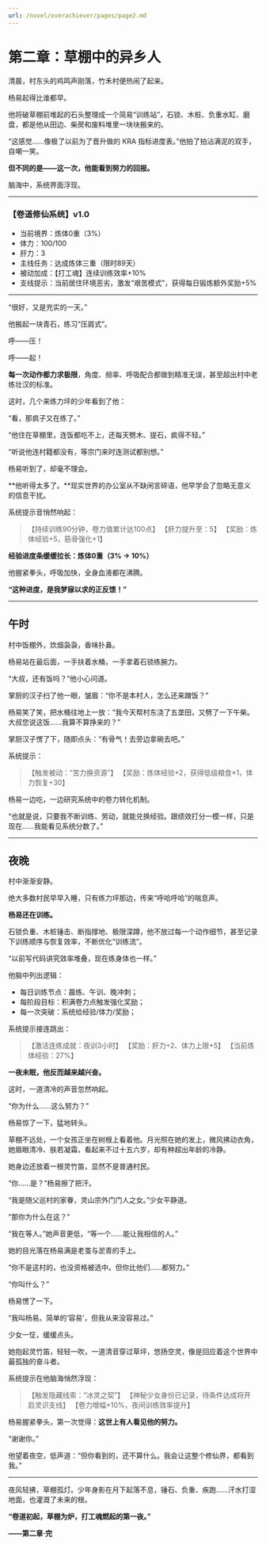 ```yaml
---
url: /novel/overachiever/pages/page2.md
---
```

# 第二章：草棚中的异乡人

清晨，村东头的鸡鸣声刚落，竹禾村便热闹了起来。

杨易起得比谁都早。

他将破草棚前堆起的石头整理成一个简易“训练站”，石锁、木桩、负重水缸、磨盘，都是他从田边、柴房和废料堆里一块块搬来的。

“这感觉……像极了以前为了晋升做的 KRA 指标进度表。”他拍了拍沾满泥的双手，自嘲一笑。

**但不同的是——这一次，他能看到努力的回报。**

脑海中，系统界面浮现。

***

### 【卷道修仙系统】v1.0

* 当前境界：炼体0重（3%）
* 体力：100/100
* 肝力：3
* 主线任务：达成炼体三重（限时89天）
* 被动加成：【打工魂】连续训练效率+10%
* 支线提示：当前居住环境恶劣，激发“艰苦模式”，获得每日锻炼额外奖励+5%

***

“很好，又是充实的一天。”

他搬起一块青石，练习“压肩式”。

呼——压！

呼——起！

**每一次动作都力求极限**，角度、频率、呼吸配合都做到精准无误，甚至超出村中老练壮汉的标准。

这时，几个来练力坪的少年看到了他：

“看，那疯子又在练了。”

“他住在草棚里，连饭都吃不上，还每天劈木、提石，疯得不轻。”

“听说他连村籍都没有，等宗门来时连测试都别想。”

杨易听到了，却毫不理会。

\*\*他听得太多了。\*\*现实世界的办公室从不缺闲言碎语，他早学会了忽略无意义的信息干扰。

系统提示音悄然响起：

> 【持续训练90分钟，卷力值累计达100点】
> 【肝力提升至：5】
> 【奖励：炼体经验+5，筋骨强化+1】

**经验进度条缓缓拉长：炼体0重（3% → 10%）**

他握紧拳头，呼吸加快，全身血液都在沸腾。

**“这种进度，是我梦寐以求的正反馈！”**

***

## 午时

村中饭棚外，炊烟袅袅，香味扑鼻。

杨易站在最后面，一手扶着水桶，一手拿着石锁练腕力。

“大叔，还有饭吗？”他小心问道。

掌厨的汉子扫了他一眼，皱眉：“你不是本村人，怎么还来蹭饭？”

杨易笑了笑，把水桶往地上一放：“我今天帮村东浇了五垄田，又劈了一下午柴。大叔您说这饭……我算不算挣来的？”

掌厨汉子愣了下，随即点头：“有骨气！去旁边拿碗去吧。”

系统提示：

> 【触发被动：“苦力换资源”】
> 【奖励：炼体经验+2，获得低级粮食×1，体力恢复+30】

杨易一边吃，一边研究系统中的卷力转化机制。

“也就是说，只要我不断训练、劳动，就能兑换经验。跟绩效打分一模一样，只是现在……我能看见系统分数了。”

***

## 夜晚

村中渐渐安静。

绝大多数村民早早入睡，只有练力坪那边，传来“呼哈呼哈”的喘息声。

**杨易还在训练。**

石锁负重、木桩锤击、断指撑地、极限深蹲，他不放过每一个动作细节，甚至记录下训练顺序与恢复效率，不断优化“训练流”。

“以前写代码讲究效率堆叠，现在练身体也一样。”

他脑中列出逻辑：

* 每日训练节点：晨练、午训、晚冲刺；
* 每阶段目标：积满卷力点触发强化奖励；
* 每一次突破：系统给经验/体力/奖励；

系统提示接连跳出：

> 【激活连练成就：夜训3小时】
> 【奖励：肝力+2、体力上限+5】
> 【当前炼体经验：27%】

**一夜未眠，他反而越来越兴奋。**

这时，一道清冷的声音忽然响起。

“你为什么……这么努力？”

杨易惊了一下，猛地转头。

草棚不远处，一个女孩正坐在树根上看着他。月光照在她的发上，微风拂动衣角，她眉眼清冷、肤若凝霜，看起来不过十五六岁，却有种超出年龄的冷静。

她身边还放着一根灵竹笛，显然不是普通村民。

“你……是？”杨易擦了把汗。

“我是随父巡村的家眷，灵山宗外门门人之女。”少女平静道。

“那你为什么在这？”

“我在等人。”她声音更低，“等一个……能让我相信的人。”

她的目光落在杨易满是老茧与淤青的手上。

“你不是这村的，也没资格被选中。但你比他们……都努力。”

“你叫什么？”

杨易愣了一下。

“我叫杨易。简单的‘容易’，但我从来没容易过。”

少女一怔，缓缓点头。

她抱起灵竹笛，轻轻一吹，一道清音穿过草坪，悠扬空灵，像是回应着这个世界中最孤独的奋斗者。

系统提示在他脑海悄然浮现：

> 【触发隐藏线索：“冰灵之契”】
> 【神秘少女身份已记录，待条件达成将开启灵识支线】
> 【卷力增幅+10%，夜间训练效率提升】

杨易握紧拳头，第一次觉得：**这世上有人看见他的努力。**

“谢谢你。”

他望着夜空，低声道：“但你看到的，还不算什么。我会让这整个修仙界，都看到我。”

***

夜风轻拂，草棚孤灯。少年身影在月下起落不息，锤石、负重、疾跑……汗水打湿地面，也灌溉了未来的根。

**“卷道初起，草棚为炉，打工魂燃起的第一夜。”**

**——第二章·完**
